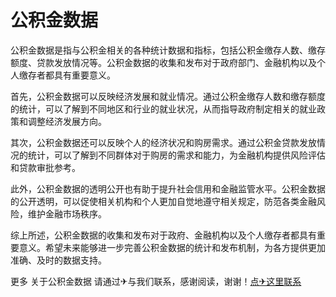 # 公积金数据

公积金数据是指与公积金相关的各种统计数据和指标，包括公积金缴存人数、缴存额度、贷款发放情况等。公积金数据的收集和发布对于政府部门、金融机构以及个人缴存者都具有重要意义。

首先，公积金数据可以反映经济发展和就业情况。通过公积金缴存人数和缴存额度的统计，可以了解到不同地区和行业的就业状况，从而指导政府制定相关的就业政策和调整经济发展方向。

其次，公积金数据还可以反映个人的经济状况和购房需求。通过公积金贷款发放情况的统计，可以了解到不同群体对于购房的需求和能力，为金融机构提供风险评估和贷款审批参考。

此外，公积金数据的透明公开也有助于提升社会信用和金融监管水平。公积金数据的公开透明，可以促使相关机构和个人更加自觉地遵守相关规定，防范各类金融风险，维护金融市场秩序。

综上所述，公积金数据的收集和发布对于政府、金融机构以及个人缴存者都具有重要意义。希望未来能够进一步完善公积金数据的统计和发布机制，为各方提供更加准确、及时的数据支持。

更多 关于公积金数据 请通过✈与我们联系，感谢阅读，谢谢！[点✈这里联系](https://abc.k02.cc)